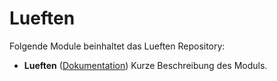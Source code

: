 # Lueften

Folgende Module beinhaltet das Lueften Repository:

- __Lueften__ ([Dokumentation](Lueften))
	Kurze Beschreibung des Moduls.